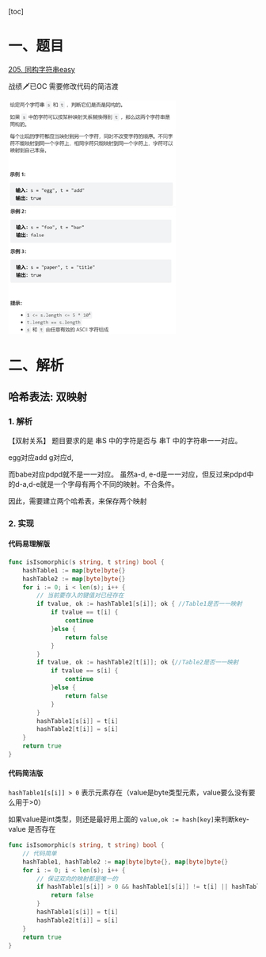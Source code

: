 [toc]



# 一、题目

[205. 同构字符串easy](https://leetcode.cn/problems/isomorphic-strings/)

战绩:dagger:已OC 需要修改代码的简洁渡

<img src="pic/%5Bclass%5D%E5%AD%97%E7%AC%A6%E4%B8%B2%E5%90%8C%E6%9E%84.assets/image-20220608101951953.png" alt="image-20220608101951953" style="zoom: 33%;" /> <img src="pic/%5Bclass%5D%E5%AD%97%E7%AC%A6%E4%B8%B2%E5%90%8C%E6%9E%84.assets/image-20220608102003642.png" alt="image-20220608102003642" style="zoom: 33%;" />



# 二、解析

## 哈希表法: 双映射



### **1. 解析**

【双射关系】 题目要求的是 串S 中的字符是否与 串T 中的字符串一一对应。 

egg对应add g对应d, 

而babe对应pdpd就不是一一对应。 虽然a-d, e-d是一一对应，但反过来pdpd中的d-a,d-e就是一个字母有两个不同的映射。不合条件。

因此，需要建立两个哈希表，来保存两个映射



### 2. **实现**

#### 代码易理解版

```go
func isIsomorphic(s string, t string) bool {
    hashTable1 := map[byte]byte{}
    hashTable2 := map[byte]byte{}
    for i := 0; i < len(s); i++ {
        // 当前要存入的键值对已经存在
        if tvalue, ok := hashTable1[s[i]]; ok { //Table1是否一一映射
            if tvalue == t[i] {
                continue
            }else {
                return false
            }
        }
        if tvalue, ok := hashTable2[t[i]]; ok {//Table2是否一一映射
            if tvalue == s[i] {
                continue
            }else {
                return false
            }
        }
        hashTable1[s[i]] = t[i]
        hashTable2[t[i]] = s[i]
    }
    return true
}
```



#### 代码简洁版

`hashTable1[s[i]] > 0` 表示元素存在（value是byte类型元素，value要么没有要么用于>0）

如果value是int类型，则还是最好用上面的 `value,ok := hash[key]`来判断key-value 是否存在

```go
func isIsomorphic(s string, t string) bool {
    // 代码简单
    hashTable1, hashTable2 := map[byte]byte{}, map[byte]byte{}
    for i := 0; i < len(s); i++ {
        // 保证双向的映射都是唯一的
        if hashTable1[s[i]] > 0 && hashTable1[s[i]] != t[i] || hashTable2[t[i]] > 0 && hashTable2[t[i]] != s[i] {
            return false
        }
        hashTable1[s[i]] = t[i]
        hashTable2[t[i]] = s[i]
    }
    return true
}
```











